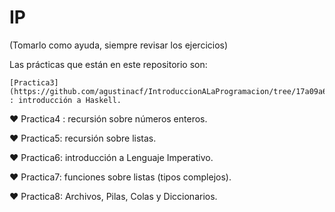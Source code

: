 # IP
(Tomarlo como ayuda, siempre revisar los ejercicios)

Las prácticas que están en este repositorio son:

    [Practica3](https://github.com/agustinacf/IntroduccionALaProgramacion/tree/17a09a6f4447814807467533e21264f00112672d/Practica3) : introducción a Haskell.

  ♥ Practica4 : recursión sobre números enteros.

  ♥ Practica5: recursión sobre listas.

  ♥ Practica6: introducción a Lenguaje Imperativo.

  ♥ Practica7: funciones sobre listas (tipos complejos).

  ♥ Practica8: Archivos, Pilas, Colas y Diccionarios.
